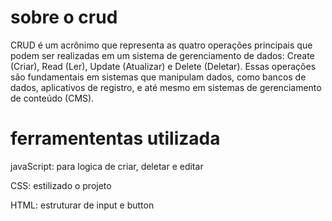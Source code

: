 <h1> sobre o crud</h1>
  <p>CRUD é um acrônimo que representa as quatro operações principais que podem ser realizadas em um sistema de gerenciamento de dados: 
  Create (Criar), Read (Ler), Update (Atualizar) e Delete (Deletar). Essas operações são fundamentais em sistemas que manipulam dados, como bancos de dados, aplicativos de registro, e até mesmo em sistemas de gerenciamento de conteúdo (CMS).</p>

<h1> ferramententas utilizada</h1>
<p>javaScript: para logica de criar, deletar e editar</p>
<p>CSS: estilizado o projeto</p>
<p>HTML: estruturar de input e button</p>
